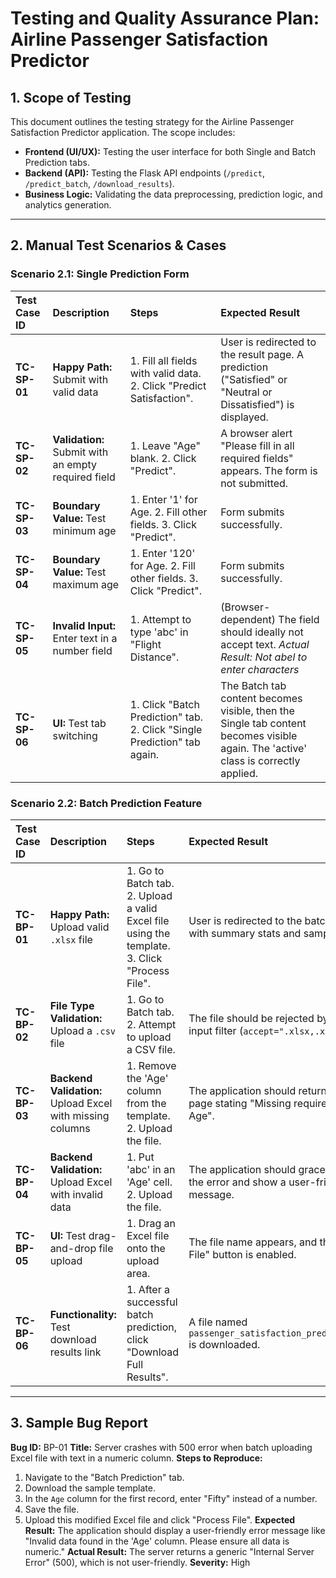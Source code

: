 # Testing and Quality Assurance Plan: Airline Passenger Satisfaction Predictor

## 1. Scope of Testing

This document outlines the testing strategy for the Airline Passenger Satisfaction Predictor application. The scope includes:
- **Frontend (UI/UX):** Testing the user interface for both Single and Batch Prediction tabs.
- **Backend (API):** Testing the Flask API endpoints (`/predict`, `/predict_batch`, `/download_results`).
- **Business Logic:** Validating the data preprocessing, prediction logic, and analytics generation.

---

## 2. Manual Test Scenarios & Cases

### Scenario 2.1: Single Prediction Form

| Test Case ID | Description | Steps | Expected Result |
| :--- | :--- | :--- | :--- |
| **TC-SP-01** | **Happy Path:** Submit with valid data | 1. Fill all fields with valid data. 2. Click "Predict Satisfaction". | User is redirected to the result page. A prediction ("Satisfied" or "Neutral or Dissatisfied") is displayed. |
| **TC-SP-02** | **Validation:** Submit with an empty required field | 1. Leave "Age" blank. 2. Click "Predict". | A browser alert "Please fill in all required fields" appears. The form is not submitted. |
| **TC-SP-03** | **Boundary Value:** Test minimum age | 1. Enter '1' for Age. 2. Fill other fields. 3. Click "Predict". | Form submits successfully. |
| **TC-SP-04** | **Boundary Value:** Test maximum age | 1. Enter '120' for Age. 2. Fill other fields. 3. Click "Predict". | Form submits successfully. |
| **TC-SP-05** | **Invalid Input:** Enter text in a number field | 1. Attempt to type 'abc' in "Flight Distance". | (Browser-dependent) The field should ideally not accept text. *Actual Result: Not abel to enter characters* |
| **TC-SP-06**| **UI:** Test tab switching | 1. Click "Batch Prediction" tab. 2. Click "Single Prediction" tab again. | The Batch tab content becomes visible, then the Single tab content becomes visible again. The 'active' class is correctly applied. |

### Scenario 2.2: Batch Prediction Feature

| Test Case ID | Description | Steps | Expected Result |
| :--- | :--- | :--- | :--- |
| **TC-BP-01** | **Happy Path:** Upload valid `.xlsx` file | 1. Go to Batch tab. 2. Upload a valid Excel file using the template. 3. Click "Process File". | User is redirected to the batch result page with summary stats and sample data. |
| **TC-BP-02** | **File Type Validation:** Upload a `.csv` file | 1. Go to Batch tab. 2. Attempt to upload a CSV file. | The file should be rejected by the file input filter (`accept=".xlsx,.xls"`).  |
| **TC-BP-03** | **Backend Validation:** Upload Excel with missing columns | 1. Remove the 'Age' column from the template. 2. Upload the file. | The application should return an error page stating "Missing required columns: Age". |
| **TC-BP-04** | **Backend Validation:** Upload Excel with invalid data | 1. Put 'abc' in an 'Age' cell. 2. Upload the file. | The application should gracefully handle the error and show a user-friendly error message. |
| **TC-BP-05** | **UI:** Test drag-and-drop file upload | 1. Drag an Excel file onto the upload area. | The file name appears, and the "Process File" button is enabled. |
| **TC-BP-06** | **Functionality:** Test download results link | 1. After a successful batch prediction, click "Download Full Results". | A file named `passenger_satisfaction_predictions.xlsx` is downloaded. |

---

## 3. Sample Bug Report

**Bug ID:** BP-01
**Title:** Server crashes with 500 error when batch uploading Excel file with text in a numeric column.
**Steps to Reproduce:**
1. Navigate to the "Batch Prediction" tab.
2. Download the sample template.
3. In the `Age` column for the first record, enter "Fifty" instead of a number.
4. Save the file.
5. Upload this modified Excel file and click "Process File".
**Expected Result:** The application should display a user-friendly error message like "Invalid data found in the 'Age' column. Please ensure all data is numeric."
**Actual Result:** The server returns a generic "Internal Server Error" (500), which is not user-friendly.
**Severity:** High
